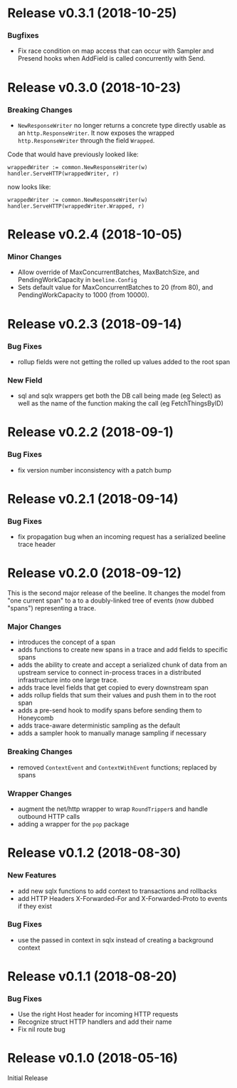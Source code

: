 Release v0.3.1 (2018-10-25)
==

### Bugfixes

* Fix race condition on map access that can occur with Sampler and Presend hooks when AddField is called concurrently with Send.

Release v0.3.0 (2018-10-23)
==

### Breaking Changes

* `NewResponseWriter` no longer returns a concrete type directly usable as an `http.ResponseWriter`.  It now exposes the wrapped `http.ResponseWriter` through the field `Wrapped`.

Code that would have previously looked like:

```
wrappedWriter := common.NewResponseWriter(w)
handler.ServeHTTP(wrappedWriter, r)
```

now looks like:

```
wrappedWriter := common.NewResponseWriter(w)
handler.ServeHTTP(wrappedWriter.Wrapped, r)
```

Release v0.2.4 (2018-10-05)
===

### Minor Changes

* Allow override of MaxConcurrentBatches, MaxBatchSize, and PendingWorkCapacity in `beeline.Config`
* Sets default value for MaxConcurrentBatches to 20 (from 80), and PendingWorkCapacity to 1000 (from 10000).

Release v0.2.3 (2018-09-14)
===

### Bug Fixes
* rollup fields were not getting the rolled up values added to the root span

### New Field
* sql and sqlx wrappers get both the DB call being made (eg Select) as well as the name of the function making the call (eg FetchThingsByID)

Release v0.2.2 (2018-09-1)
===

### Bug Fixes
* fix version number inconsistency with a patch bump

Release v0.2.1 (2018-09-14)
===

### Bug Fixes
* fix propagation bug when an incoming request has a serialized beeline trace header

Release v0.2.0 (2018-09-12)
===

This is the second major release of the beeline. It changes the model from "one
current span" to a to a doubly-linked tree of events (now dubbed "spans")
representing a trace.

### Major Changes

* introduces the concept of a span
* adds functions to create new spans in a trace and add fields to specific spans
* adds the ability to create and accept a serialized chunk of data from an upstream service to connect in-process traces in a distributed infrastructure into one large trace.
* adds trace level fields that get copied to every downstream span
* adds rollup fields that sum their values and push them in to the root span
* adds a pre-send hook to modify spans before sending them to Honeycomb
* adds trace-aware deterministic sampling as the default
* adds a sampler hook to manually manage sampling if necessary

### Breaking Changes

* removed `ContextEvent` and `ContextWithEvent` functions; replaced by spans

### Wrapper Changes
* augment the net/http wrapper to wrap `RoundTripper`s and handle outbound HTTP calls
* adding a wrapper for the `pop` package


Release v0.1.2 (2018-08-30)
===

### New Features

* add new sqlx functions to add context to transactions and rollbacks
* add HTTP Headers X-Forwarded-For and X-Forwarded-Proto to events if they exist

### Bug Fixes
* use the passed in context in sqlx instead of creating a background context

Release v0.1.1 (2018-08-20)
===

### Bug Fixes
* Use the right Host header for incoming HTTP requests
* Recognize struct HTTP handlers and add their name
* Fix nil route bug

Release v0.1.0 (2018-05-16)
===

Initial Release
